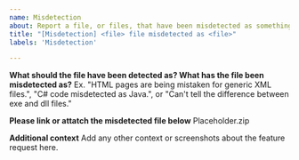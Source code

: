 ```yaml
---
name: Misdetection
about: Report a file, or files, that have been misdetected as something that they aren't.
title: "[Misdetection] <file> file misdetected as <file>"
labels: 'Misdetection'

---
```


**What should the file have been detected as? What has the file been misdetected as?**
Ex. "HTML pages are being mistaken for generic XML files.", "C# code misdetected as Java.", or "Can't tell the difference between exe and dll files."

**Please  link or attatch the misdetected file below**
Placeholder.zip

**Additional context**
Add any other context or screenshots about the feature request here.
